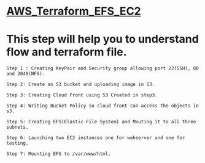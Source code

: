 # [AWS_Terraform_EFS_EC2](https://medium.com/@rohitraut3366/launching-an-application-on-aws-cloud-using-ec2-efs-s3-and-cloudfront-1526c7dfe6ec)
# This step will help you to understand flow and terraform file.
```
Step 1 : Creating KeyPair and Security group allowing port 22(SSH), 80 and 2049(NFS).
```
```
Step 2: Create an S3 bucket and uploading image in S3.
```
```
Step 3: Creating Cloud Front using S3 Created in step3.
```
```
Step 4: Writing Bucket Policy so cloud front can access the objects in s3.
```
```
Step 5: Creating EFS(Elastic File System) and Mouting it to all three subnets.
```
```
Step 6: Launching two EC2 instances one for webserver and one for testing.
```
```
Step 7: Mounting EFS to /var/www/html.
```
